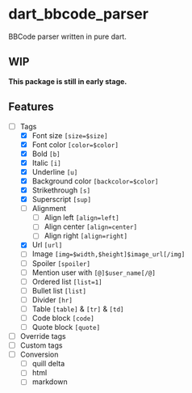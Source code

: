 # dart_bbcode_parser

BBCode parser written in pure dart.

## WIP

**This package is still in early stage.**

## Features

* [ ] Tags
  * [x] Font size `[size=$size]`
  * [x] Font color `[color=$color]`
  * [x] Bold `[b]`
  * [x] Italic `[i]`
  * [x] Underline `[u]`
  * [x] Background color `[backcolor=$color]`
  * [x] Strikethrough `[s]`
  * [x] Superscript `[sup]`
  * [ ] Alignment
    * [ ] Align left `[align=left]`
    * [ ] Align center `[align=center]`
    * [ ] Align right `[align=right]`
  * [x] Url `[url]`
  * [ ] Image `[img=$width,$height]$image_url[/img]`
  * [ ] Spoiler `[spoiler]`
  * [ ] Mention user with `[@]$user_name[/@]`
  * [ ] Ordered list `[list=1]`
  * [ ] Bullet list `[list]`
  * [ ] Divider `[hr]`
  * [ ] Table `[table]` & `[tr]` & `[td]`
  * [ ] Code block `[code]`
  * [ ] Quote block `[quote]`
* [ ] Override tags
* [ ] Custom tags
* [ ] Conversion
  * [ ] quill delta
  * [ ] html
  * [ ] markdown
